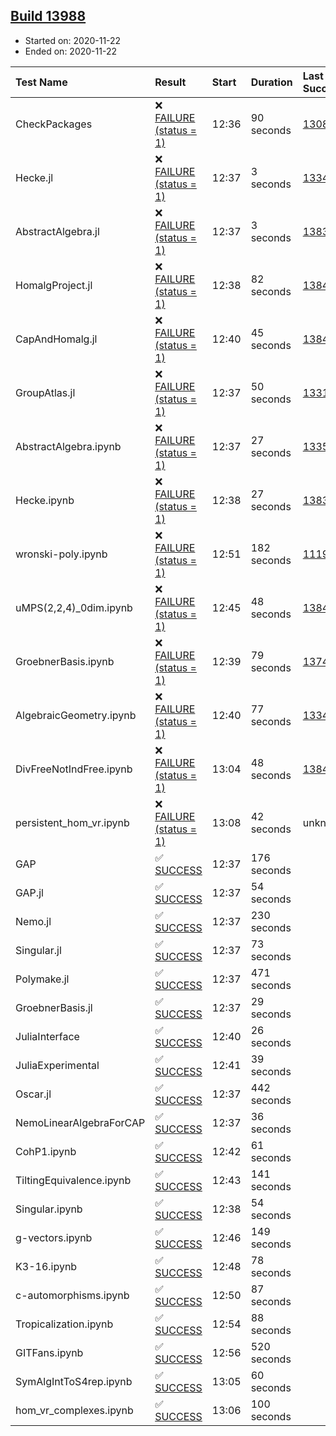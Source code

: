 ## [Build 13988](https://oscarci.mathematik.uni-kl.de/job/oscar/13988/)

* Started on: 2020-11-22
* Ended on: 2020-11-22

| Test Name    | Result | Start | Duration | Last Success | First Failure |
|:-------------|:-------|:------|:---------|:-------------|:--------------|
| CheckPackages | ❌ [FAILURE (status = 1)](https://oscarci.mathematik.uni-kl.de/job/oscar/13988/artifact/logs/build-13988/CheckPackages.log) | 12:36 | 90 seconds | [13085](https://oscarci.mathematik.uni-kl.de/job/oscar/13085/) | [13086](https://oscarci.mathematik.uni-kl.de/job/oscar/13086/) |
| Hecke.jl | ❌ [FAILURE (status = 1)](https://oscarci.mathematik.uni-kl.de/job/oscar/13988/artifact/logs/build-13988/Hecke.jl.log) | 12:37 | 3 seconds | [13341](https://oscarci.mathematik.uni-kl.de/job/oscar/13341/) | [13342](https://oscarci.mathematik.uni-kl.de/job/oscar/13342/) |
| AbstractAlgebra.jl | ❌ [FAILURE (status = 1)](https://oscarci.mathematik.uni-kl.de/job/oscar/13988/artifact/logs/build-13988/AbstractAlgebra.jl.log) | 12:37 | 3 seconds | [13837](https://oscarci.mathematik.uni-kl.de/job/oscar/13837/) | [13838](https://oscarci.mathematik.uni-kl.de/job/oscar/13838/) |
| HomalgProject.jl | ❌ [FAILURE (status = 1)](https://oscarci.mathematik.uni-kl.de/job/oscar/13988/artifact/logs/build-13988/HomalgProject.jl.log) | 12:38 | 82 seconds | [13845](https://oscarci.mathematik.uni-kl.de/job/oscar/13845/) | [13846](https://oscarci.mathematik.uni-kl.de/job/oscar/13846/) |
| CapAndHomalg.jl | ❌ [FAILURE (status = 1)](https://oscarci.mathematik.uni-kl.de/job/oscar/13988/artifact/logs/build-13988/CapAndHomalg.jl.log) | 12:40 | 45 seconds | [13845](https://oscarci.mathematik.uni-kl.de/job/oscar/13845/) | [13846](https://oscarci.mathematik.uni-kl.de/job/oscar/13846/) |
| GroupAtlas.jl | ❌ [FAILURE (status = 1)](https://oscarci.mathematik.uni-kl.de/job/oscar/13988/artifact/logs/build-13988/GroupAtlas.jl.log) | 12:37 | 50 seconds | [13311](https://oscarci.mathematik.uni-kl.de/job/oscar/13311/) | [13312](https://oscarci.mathematik.uni-kl.de/job/oscar/13312/) |
| AbstractAlgebra.ipynb | ❌ [FAILURE (status = 1)](https://oscarci.mathematik.uni-kl.de/job/oscar/13988/artifact/logs/build-13988/AbstractAlgebra.ipynb.log) | 12:37 | 27 seconds | [13355](https://oscarci.mathematik.uni-kl.de/job/oscar/13355/) | [13356](https://oscarci.mathematik.uni-kl.de/job/oscar/13356/) |
| Hecke.ipynb | ❌ [FAILURE (status = 1)](https://oscarci.mathematik.uni-kl.de/job/oscar/13988/artifact/logs/build-13988/Hecke.ipynb.log) | 12:38 | 27 seconds | [13837](https://oscarci.mathematik.uni-kl.de/job/oscar/13837/) | [13838](https://oscarci.mathematik.uni-kl.de/job/oscar/13838/) |
| wronski-poly.ipynb | ❌ [FAILURE (status = 1)](https://oscarci.mathematik.uni-kl.de/job/oscar/13988/artifact/logs/build-13988/wronski-poly.ipynb.log) | 12:51 | 182 seconds | [11192](https://oscarci.mathematik.uni-kl.de/job/oscar/11192/) | [11193](https://oscarci.mathematik.uni-kl.de/job/oscar/11193/) |
| uMPS(2,2,4)_0dim.ipynb | ❌ [FAILURE (status = 1)](https://oscarci.mathematik.uni-kl.de/job/oscar/13988/artifact/logs/build-13988/uMPS-2-2-4-_0dim.ipynb.log) | 12:45 | 48 seconds | [13841](https://oscarci.mathematik.uni-kl.de/job/oscar/13841/) | [13842](https://oscarci.mathematik.uni-kl.de/job/oscar/13842/) |
| GroebnerBasis.ipynb | ❌ [FAILURE (status = 1)](https://oscarci.mathematik.uni-kl.de/job/oscar/13988/artifact/logs/build-13988/GroebnerBasis.ipynb.log) | 12:39 | 79 seconds | [13748](https://oscarci.mathematik.uni-kl.de/job/oscar/13748/) | [13749](https://oscarci.mathematik.uni-kl.de/job/oscar/13749/) |
| AlgebraicGeometry.ipynb | ❌ [FAILURE (status = 1)](https://oscarci.mathematik.uni-kl.de/job/oscar/13988/artifact/logs/build-13988/AlgebraicGeometry.ipynb.log) | 12:40 | 77 seconds | [13341](https://oscarci.mathematik.uni-kl.de/job/oscar/13341/) | [13342](https://oscarci.mathematik.uni-kl.de/job/oscar/13342/) |
| DivFreeNotIndFree.ipynb | ❌ [FAILURE (status = 1)](https://oscarci.mathematik.uni-kl.de/job/oscar/13988/artifact/logs/build-13988/DivFreeNotIndFree.ipynb.log) | 13:04 | 48 seconds | [13845](https://oscarci.mathematik.uni-kl.de/job/oscar/13845/) | [13846](https://oscarci.mathematik.uni-kl.de/job/oscar/13846/) |
| persistent_hom_vr.ipynb | ❌ [FAILURE (status = 1)](https://oscarci.mathematik.uni-kl.de/job/oscar/13988/artifact/logs/build-13988/persistent_hom_vr.ipynb.log) | 13:08 | 42 seconds | unknown | unknown |
| GAP | ✅ [SUCCESS](https://oscarci.mathematik.uni-kl.de/job/oscar/13988/artifact/logs/build-13988/GAP.log) | 12:37 | 176 seconds |  |  |
| GAP.jl | ✅ [SUCCESS](https://oscarci.mathematik.uni-kl.de/job/oscar/13988/artifact/logs/build-13988/GAP.jl.log) | 12:37 | 54 seconds |  |  |
| Nemo.jl | ✅ [SUCCESS](https://oscarci.mathematik.uni-kl.de/job/oscar/13988/artifact/logs/build-13988/Nemo.jl.log) | 12:37 | 230 seconds |  |  |
| Singular.jl | ✅ [SUCCESS](https://oscarci.mathematik.uni-kl.de/job/oscar/13988/artifact/logs/build-13988/Singular.jl.log) | 12:37 | 73 seconds |  |  |
| Polymake.jl | ✅ [SUCCESS](https://oscarci.mathematik.uni-kl.de/job/oscar/13988/artifact/logs/build-13988/Polymake.jl.log) | 12:37 | 471 seconds |  |  |
| GroebnerBasis.jl | ✅ [SUCCESS](https://oscarci.mathematik.uni-kl.de/job/oscar/13988/artifact/logs/build-13988/GroebnerBasis.jl.log) | 12:37 | 29 seconds |  |  |
| JuliaInterface | ✅ [SUCCESS](https://oscarci.mathematik.uni-kl.de/job/oscar/13988/artifact/logs/build-13988/JuliaInterface.log) | 12:40 | 26 seconds |  |  |
| JuliaExperimental | ✅ [SUCCESS](https://oscarci.mathematik.uni-kl.de/job/oscar/13988/artifact/logs/build-13988/JuliaExperimental.log) | 12:41 | 39 seconds |  |  |
| Oscar.jl | ✅ [SUCCESS](https://oscarci.mathematik.uni-kl.de/job/oscar/13988/artifact/logs/build-13988/Oscar.jl.log) | 12:37 | 442 seconds |  |  |
| NemoLinearAlgebraForCAP | ✅ [SUCCESS](https://oscarci.mathematik.uni-kl.de/job/oscar/13988/artifact/logs/build-13988/NemoLinearAlgebraForCAP.log) | 12:37 | 36 seconds |  |  |
| CohP1.ipynb | ✅ [SUCCESS](https://oscarci.mathematik.uni-kl.de/job/oscar/13988/artifact/logs/build-13988/CohP1.ipynb.log) | 12:42 | 61 seconds |  |  |
| TiltingEquivalence.ipynb | ✅ [SUCCESS](https://oscarci.mathematik.uni-kl.de/job/oscar/13988/artifact/logs/build-13988/TiltingEquivalence.ipynb.log) | 12:43 | 141 seconds |  |  |
| Singular.ipynb | ✅ [SUCCESS](https://oscarci.mathematik.uni-kl.de/job/oscar/13988/artifact/logs/build-13988/Singular.ipynb.log) | 12:38 | 54 seconds |  |  |
| g-vectors.ipynb | ✅ [SUCCESS](https://oscarci.mathematik.uni-kl.de/job/oscar/13988/artifact/logs/build-13988/g-vectors.ipynb.log) | 12:46 | 149 seconds |  |  |
| K3-16.ipynb | ✅ [SUCCESS](https://oscarci.mathematik.uni-kl.de/job/oscar/13988/artifact/logs/build-13988/K3-16.ipynb.log) | 12:48 | 78 seconds |  |  |
| c-automorphisms.ipynb | ✅ [SUCCESS](https://oscarci.mathematik.uni-kl.de/job/oscar/13988/artifact/logs/build-13988/c-automorphisms.ipynb.log) | 12:50 | 87 seconds |  |  |
| Tropicalization.ipynb | ✅ [SUCCESS](https://oscarci.mathematik.uni-kl.de/job/oscar/13988/artifact/logs/build-13988/Tropicalization.ipynb.log) | 12:54 | 88 seconds |  |  |
| GITFans.ipynb | ✅ [SUCCESS](https://oscarci.mathematik.uni-kl.de/job/oscar/13988/artifact/logs/build-13988/GITFans.ipynb.log) | 12:56 | 520 seconds |  |  |
| SymAlgIntToS4rep.ipynb | ✅ [SUCCESS](https://oscarci.mathematik.uni-kl.de/job/oscar/13988/artifact/logs/build-13988/SymAlgIntToS4rep.ipynb.log) | 13:05 | 60 seconds |  |  |
| hom_vr_complexes.ipynb | ✅ [SUCCESS](https://oscarci.mathematik.uni-kl.de/job/oscar/13988/artifact/logs/build-13988/hom_vr_complexes.ipynb.log) | 13:06 | 100 seconds |  |  |
